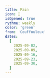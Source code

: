 ```yaml
---
title: Pain
icon: 🥖
isOpened: true
rythme: weekly
color: 'green'
from: 'Couffouleux'
dates:
  [
    2025-09-02,
    2025-09-09,
    2025-09-16,
    2025-09-23,
    2025-09-30,
  ]
---
```

